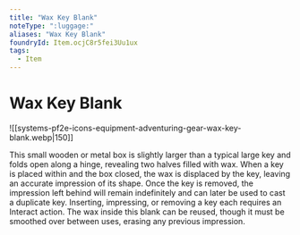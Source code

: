 ```yaml
---
title: "Wax Key Blank"
noteType: ":luggage:"
aliases: "Wax Key Blank"
foundryId: Item.ocjC8r5fei3Uu1ux
tags:
  - Item
---
```


# Wax Key Blank
![[systems-pf2e-icons-equipment-adventuring-gear-wax-key-blank.webp|150]]

This small wooden or metal box is slightly larger than a typical large key and folds open along a hinge, revealing two halves filled with wax. When a key is placed within and the box closed, the wax is displaced by the key, leaving an accurate impression of its shape. Once the key is removed, the impression left behind will remain indefinitely and can later be used to cast a duplicate key. Inserting, impressing, or removing a key each requires an Interact action. The wax inside this blank can be reused, though it must be smoothed over between uses, erasing any previous impression.
